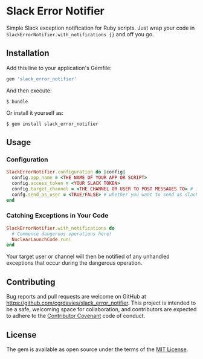# Slack Error Notifier

Simple Slack exception notification for Ruby scripts. Just wrap your code in `SlackErrorNotifier.with_notifications {}` and off you go. 

## Installation

Add this line to your application's Gemfile:

```ruby
gem 'slack_error_notifier'
```

And then execute:

    $ bundle

Or install it yourself as:

    $ gem install slack_error_notifier

## Usage

### Configuration

```ruby
SlackErrorNotifier.configuration do |config|
  config.app_name = <THE NAME OF YOUR APP OR SCRIPT>
  config.access_token = <YOUR SLACK TOKEN>
  config.target_channel = <THE CHANNEL OR USER TO POST MESSAGES TO> # include '@' or '#' as applicable
  confg.send_as_user = <TRUE/FALSE> # whether you want to send as slackbot or the user whose token you're using.   
end
```

### Catching Exceptions in Your Code

```ruby
SlackErrorNotifier.with_notifications do 
  # Commence dangerous operations here!
  NuclearLaunchCode.run!
end
```

Your target user or channel will then be notified of any unhandled exceptions that occur during the dangerous operation. 

## Contributing

Bug reports and pull requests are welcome on GitHub at https://github.com/cgrdavies/slack_error_notifier. This project is intended to be a safe, welcoming space for collaboration, and contributors are expected to adhere to the [Contributor Covenant](contributor-covenant.org) code of conduct.


## License

The gem is available as open source under the terms of the [MIT License](http://opensource.org/licenses/MIT).

